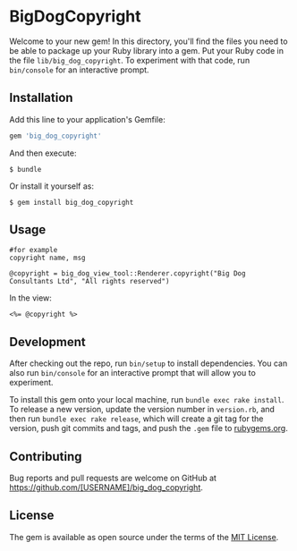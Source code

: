 # BigDogCopyright

Welcome to your new gem! In this directory, you'll find the files you need to be able to package up your Ruby library into a gem. Put your Ruby code in the file `lib/big_dog_copyright`. To experiment with that code, run `bin/console` for an interactive prompt.

## Installation

Add this line to your application's Gemfile:

```ruby
gem 'big_dog_copyright'
```

And then execute:

    $ bundle

Or install it yourself as:

    $ gem install big_dog_copyright

## Usage

```
#for example
copyright name, msg

@copyright = big_dog_view_tool::Renderer.copyright("Big Dog Consultants Ltd", "All rights reserved")
```
In the view:

```
<%= @copyright %>
```

## Development

After checking out the repo, run `bin/setup` to install dependencies. You can also run `bin/console` for an interactive prompt that will allow you to experiment.

To install this gem onto your local machine, run `bundle exec rake install`. To release a new version, update the version number in `version.rb`, and then run `bundle exec rake release`, which will create a git tag for the version, push git commits and tags, and push the `.gem` file to [rubygems.org](https://rubygems.org).

## Contributing

Bug reports and pull requests are welcome on GitHub at https://github.com/[USERNAME]/big_dog_copyright.

## License

The gem is available as open source under the terms of the [MIT License](https://opensource.org/licenses/MIT).
